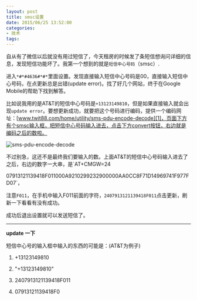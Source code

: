 ```yaml
---
layout: post
title: smsc设置
date: 2015/06/25 13:52:00
categories: 
- 技术
tags: 
---
```


自从有了微信以后就没有用过短信了，今天租房的时候发了条短信想询问详细的信息，发现短信功能坏了。我第一个想到的就是`短信中心号码`（smsc）.

进入`*#*#4636#*#*`里面设置。发现直接输入短信中心号码是00，直接输入短信中心号码，在点更新总是出错(update error)。找了好几个网站，终于在Google Mobile的帮助下找到解答。

比如说我用的是AT&T的短信中心号码是`+13123149810`，但是如果直接输入就会出现`update error`。要想更新成功，就要把这个号码进行编码，提供一个编码网址：[www.twit88.com/home/utility/sms-pdu-encode-decode][1]，页面下方有个smsc输入框，把短信中心号码输入进去，点击下方convert按钮，右边就是编码之后的数啦。

![sms-pdu-encode-decode][2]

不过别急，这还不是最终我们要输入的数。上面AT&T的短信中心号码输入进去了之后，右边的数字一大串，是`AT+CMGW=24

07913121139418F011000A9210299232900000AA0CC8F71D14969741F977FD07`，

注意`F011`，在手机中输入F011前面的字符，`2407913121139418F011`点击更新，刷新一下看看有没有成功。

成功后退出设置就可以发送短信了。

---

**update 一下**

短信中心号的输入框中输入的东西的可能是：(AT&T为例子)

1. +13123149810

2. "+13123149810"

3. 2407913121139418F011

4. 07913121139418F0

 [1]: http://www.twit88.com/home/utility/sms-pdu-encode-decode

 [2]: https://ww1.sinaimg.cn/large/48910e01gw1etgviefux6j21aa0ewdhd.jpg
